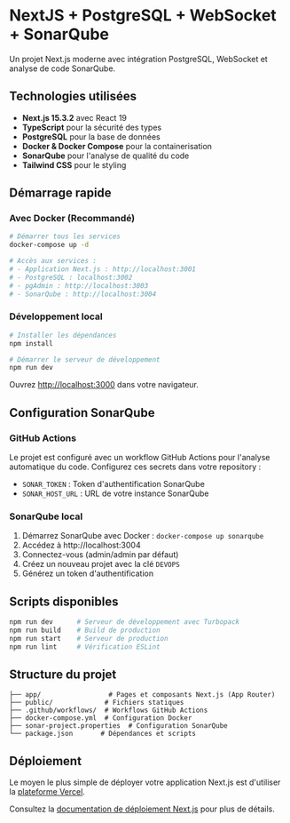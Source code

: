# NextJS + PostgreSQL + WebSocket + SonarQube

Un projet Next.js moderne avec intégration PostgreSQL, WebSocket et analyse de code SonarQube.

## Technologies utilisées

- **Next.js 15.3.2** avec React 19
- **TypeScript** pour la sécurité des types
- **PostgreSQL** pour la base de données
- **Docker & Docker Compose** pour la containerisation
- **SonarQube** pour l'analyse de qualité du code
- **Tailwind CSS** pour le styling

## Démarrage rapide

### Avec Docker (Recommandé)

```bash
# Démarrer tous les services
docker-compose up -d

# Accès aux services :
# - Application Next.js : http://localhost:3001
# - PostgreSQL : localhost:3002
# - pgAdmin : http://localhost:3003
# - SonarQube : http://localhost:3004
```

### Développement local

```bash
# Installer les dépendances
npm install

# Démarrer le serveur de développement
npm run dev
```

Ouvrez [http://localhost:3000](http://localhost:3000) dans votre navigateur.

## Configuration SonarQube

### GitHub Actions

Le projet est configuré avec un workflow GitHub Actions pour l'analyse automatique du code. Configurez ces secrets dans votre repository :

- `SONAR_TOKEN` : Token d'authentification SonarQube
- `SONAR_HOST_URL` : URL de votre instance SonarQube

### SonarQube local

1. Démarrez SonarQube avec Docker : `docker-compose up sonarqube`
2. Accédez à http://localhost:3004
3. Connectez-vous (admin/admin par défaut)
4. Créez un nouveau projet avec la clé `DEVOPS`
5. Générez un token d'authentification

## Scripts disponibles

```bash
npm run dev      # Serveur de développement avec Turbopack
npm run build    # Build de production
npm run start    # Serveur de production
npm run lint     # Vérification ESLint
```

## Structure du projet

```
├── app/                 # Pages et composants Next.js (App Router)
├── public/             # Fichiers statiques
├── .github/workflows/  # Workflows GitHub Actions
├── docker-compose.yml  # Configuration Docker
├── sonar-project.properties  # Configuration SonarQube
└── package.json       # Dépendances et scripts
```

## Déploiement

Le moyen le plus simple de déployer votre application Next.js est d'utiliser la [plateforme Vercel](https://vercel.com/new?utm_medium=default-template&filter=next.js&utm_source=create-next-app&utm_campaign=create-next-app-readme).

Consultez la [documentation de déploiement Next.js](https://nextjs.org/docs/app/building-your-application/deploying) pour plus de détails.
